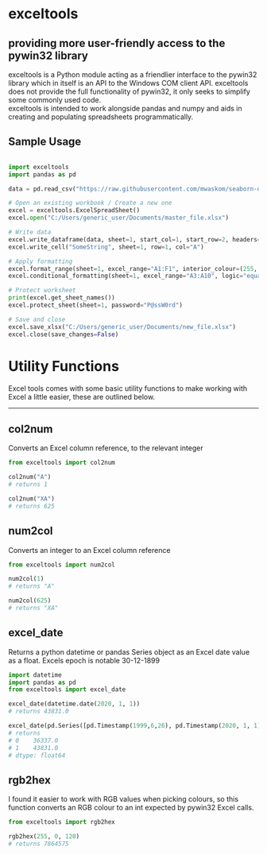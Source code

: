 # exceltools   
## providing more user-friendly access to the pywin32 library


exceltools is a Python module acting as a friendlier interface to the pywin32 library which in itself is an API 
to the Windows COM client API. exceltools does not provide the full functionality of pywin32, it only seeks to simplify 
some commonly used code.  
exceltools is intended to work alongside pandas and numpy and aids in creating and
populating spreadsheets programmatically.

## Sample Usage

```python

import exceltools
import pandas as pd

data = pd.read_csv("https://raw.githubusercontent.com/mwaskom/seaborn-data/master/iris.csv")

# Open an existing workbook / Create a new one
excel = exceltools.ExcelSpreadSheet()
excel.open("C:/Users/generic_user/Documents/master_file.xlsx")

# Write data
excel.write_dataframe(data, sheet=1, start_col=1, start_row=2, headers=True)
excel.write_cell("SomeString", sheet=1, row=1, col="A")

# Apply formatting
excel.format_range(sheet=1, excel_range="A1:F1", interior_colour=(255, 0, 0))
excel.conditional_formatting(sheet=1, excel_range="A3:A10", logic="equal_to", value=5, interior_colour=(125, 125, 125), font_colour=(255, 255, 255))

# Protect worksheet
print(excel.get_sheet_names())
excel.protect_sheet(sheet=1, password="P@ssW0rd")

# Save and close
excel.save_xlsx("C:/Users/generic_user/Documents/new_file.xlsx")
excel.close(save_changes=False)
```

# Utility Functions
Excel tools comes with some basic utility functions to make working with Excel a little easier, these are outlined below.

 ----
## col2num
Converts an Excel column reference, to the relevant integer
```python
from exceltools import col2num

col2num("A")
# returns 1

col2num("XA")
# returns 625
```
## num2col
Converts an integer to an Excel column reference
```python
from exceltools import num2col

num2col(1)
# returns "A"

num2col(625)
# returns "XA"
```
## excel_date
Returns a python datetime or pandas Series object as an Excel date value as a float.
Excels epoch is notable 30-12-1899
```python
import datetime
import pandas as pd
from exceltools import excel_date

excel_date(datetime.date(2020, 1, 1))
# returns 43831.0

excel_date(pd.Series([pd.Timestamp(1999,6,26), pd.Timestamp(2020, 1, 1)]))
# returns
# 0    36337.0
# 1    43831.0
# dtype: float64
```
## rgb2hex
I found it easier to work with RGB values when picking colours, so this function converts an RGB colour to an int
expected by pywin32 Excel calls.
```python
from exceltools import rgb2hex

rgb2hex(255, 0, 120)
# returns 7864575
```